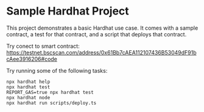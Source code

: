 # Sample Hardhat Project

This project demonstrates a basic Hardhat use case. It comes with a sample contract, a test for that contract, and a script that deploys that contract.

Try conect to smart contract:
https://testnet.bscscan.com/address/0x61Bb7cAEA112107436B53049dF91bcAee3916206#code

Try running some of the following tasks:

```shell
npx hardhat help
npx hardhat test
REPORT_GAS=true npx hardhat test
npx hardhat node
npx hardhat run scripts/deploy.ts
```
